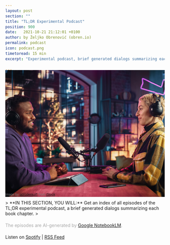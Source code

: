 ```yaml
---
layout: post
section: ""
title: "TL;DR Experimental Podcast"
position: 900
date:   2021-10-21 21:12:01 +0100
author: by Željko Obrenović (obren.io)
permalink: podcast
icon: podcast.png
timetoread: 15 min
excerpt: "Experimental podcast, brief generated dialogs summarizing each book chapter. The episodes are AI-generated by Google NotebookLM."

---
```

<img style="margin-top: -20px; width: 100%; height: 400px; object-fit: cover" src="assets/images/istock/iStock-1409652094.jpg">
<div style="font-size: 70%; margin-top: -16px; color: grey; margin-bottom: 12px">
Image by <a target="_blank" href="https://www.istockphoto.com/en/portfolio/gorodenkoff">gorodenkoff</a> from <a target="_blank" href="https://www.istockphoto.com/">iStock</a>
</div>
> **IN THIS SECTION, YOU WILL:** Get an index of all episodes of the TL;DR experimental podcast, a brief generated dialogs summarizing each book chapter.
>

<style>
 .quote {
     border-left: 8px solid #d9ead3;
     padding-left: 36px;
     margin-top: 30px;
     margin-bottom: 40px;
     font-size: 130%;
     font-style: normal;
     color:#888;
 }
    @media only screen and (max-width: 768px) {
        [class= "quote"] {
            display: none;
        }
    }
h2 {
  margin-top: 40px;
}
h3 {
  margin-top: 40px;
}
.title {
  font-size: 120%;
}
.subtitle {
  font-size: 100%;
  color: grey;
}
</style>
<script>
    const podcasts = [
        {   
            title: "Pre-Seasons: Digging Into the Why",
            episodes:[ 
                {
                    title: "Introduction",
                    subtitle: "A summary of the <a href='intro'>introduction</a> chapter.",
                    file: "intro.mp3",
                    spotify: "https://open.spotify.com/episode/5SSpNetZevRe4h0NCig9cJ?si=03cdce5ef5094958",
                    notebooklm: "https://notebooklm.google.com/notebook/9f3e8678-91a4-42e3-bcbc-d50b2190132b/audio"
                },
                {
                    title: "Context & Goals",
                    subtitle: "Summary of the <a href='context'>context</a> and <a href='goals'>goals</a> chapters.",
                    file: "context-and-goals.mp3",
                    spotify: "https://open.spotify.com/episode/6zqsjQMnHMU6W06V4o2w9q?si=9e71085abda64e8b",
                    notebooklm: "https://notebooklm.google.com/notebook/ecdd13d1-bc07-4381-8dc8-2ad4388989a4/audio" 
                }
            ]
        },
        {   
            title: "Season 1: The Framework",
            episodes:[ 
                {
                    title: "Grounded Architecture Framework Overview",
                    subtitle: "A summary of the <a href='grounded-architecture'>Grounded Architecture Framework</a> chapter.",
                    file: "framework.mp3",
                    notebooklm: "https://notebooklm.google.com/notebook/5465acf5-c410-47bb-bc53-4f7f6ea8153d/audio",
                    spotify: "https://open.spotify.com/episode/067kXwqPb3DMe4pNYMTDvv?si=5cdfae54d97c42aa"
                },
                {
                    title: "Lightweight Architectural Analytics",
                    subtitle: "Summary of the <a href='analytics'>Lightweight Architectural Analytics</a> chapter.",
                    notebooklm: "https://notebooklm.google.com/notebook/0631d3e5-c779-4145-ab20-167150d20415/audio",
                    file: "analytics.mp3",
                    spotify: "https://open.spotify.com/episode/00DKKmGoLhditLNCvbHTBW?si=31c33a1d8c4e4fef"
                },
                {
                    title: "Collaborative Networks",
                    subtitle: "Summary of the <a href='people'>Collaborative Networks</a> chapter.",
                    notebooklm: "https://notebooklm.google.com/notebook/bcbf5980-925d-4f16-97f8-55a9291324e6/audio",
                    file: "people.mp3",
                    spotify: "https://open.spotify.com/episode/0CrTzVSl9QNfFSi92QgHpn?si=200873a5ba174bf2"
                },
                {
                    title: "Operating Model: General Principles",
                    subtitle: "Summary of the <a href='operating-model'>Operating Model: General Principles</a> chapter.",
                    notebooklm: "https://notebooklm.google.com/notebook/4d8e9eed-e5be-4de9-ad8f-b3eb41a8d168/audio",
                    file: "operating-model.mp3",
                    spotify: "https://open.spotify.com/episode/5h48h1zmrMHCKIdvKvrWjK?si=96e10bef94c143c7"
                },
                {
                    title: "Cooperation-Based Operating Model: Six Simple Rules",
                    subtitle: "Summary of the <a href='six-simple-rules'>Six Simple Rules</a> chapter.",
                    notebooklm: "https://notebooklm.google.com/notebook/6600f5da-8ecf-41e3-8e0c-4b603193edfc/audio",
                    file: "six-simple-rules.mp3",
                    spotify: "https://open.spotify.com/episode/3w1SxajFCOgJ80oIdubQE7?si=8028da4b439d4fe9"
                },
                {
                    title: "Operating Model: Nudge, Taxation, Mandates",
                    subtitle: "Summary of the <a href='governance'>Nudge, Taxation, Mandates</a> chapter.",
                    notebooklm: "https://notebooklm.google.com/notebook/d0753e7c-53b6-44f2-8a42-88d19bea20e5/audio",
                    file: "governance.mp3",
                    spotify: "https://open.spotify.com/episode/2UTAYFVJoWRmvX5CvJsJST?si=83969e560b6c4886"
                },
                {
                    title: "Transforming Organizations with Grounded Architecture",
                    subtitle: "Summary of the <a href='transforming'>Transforming Organizations with Grounded Architecture</a> chapter.",
                    notebooklm: "https://notebooklm.google.com/notebook/ac5ec316-146e-4d3f-88ba-c3bb8c6a8cbc/audio",
                    file: "transforming.mp3",
                    spotify: "https://open.spotify.com/episode/2Z7tUlCP5BGGQzljXtW6Tf?si=6a9188d95e184d95"
                }
            ]
        },
        {   
            title: "Season 2: On Being Architect",
            episodes:[ 
                {
                    title: "On Being Architect",
                    subtitle: "A summary of the <a href='being-architect'>On Being Architect</a> introduction chapter.",
                    file: "being-architect.mp3",
                    notebooklm: "https://notebooklm.google.com/notebook/176191ad-c48c-429c-987a-129a4e75a001/audio",
                    spotify: "https://open.spotify.com/episode/0kS3XyLgOoQgjx4wsyfif1?si=hHV8N6DpS5G10ir7PE9YaQ"
                },
                {
                    title: "Building Skills",
                    subtitle: "A summary of the <a href='skills'>Building Skills</a> chapter.",
                    file: "skills.mp3",
                    notebooklm: "https://notebooklm.google.com/notebook/b68fd27d-70a7-4bd8-830b-33eeab97c6d6/audio",
                    spotify: "https://open.spotify.com/episode/4i9GcceqvrbPZ7XwVgpMAO?si=75AssaZXR7CFULaPtWVHWQ"
                },
                {
                    title: "Making Impact",
                    subtitle: "A summary of the <a href='impact'>Making Impact</a> chapter.",
                    file: "impact.mp3",
                    notebooklm: "https://notebooklm.google.com/notebook/a7053d30-ac48-413c-b0cb-d4f477d0dc71/audio",
                    spotify: "https://open.spotify.com/episode/3IcKdwPbkfPX0ZqSfREwb4?si=diPB2DuYR0Gb1uaOjB7hmQ"
                },
                {
                    title: "Leadership Traits",
                    subtitle: "A summary of the <a href='leadership'>Leadership Traits</a> chapter.",
                    file: "leadership.mp3",
                    notebooklm: "https://notebooklm.google.com/notebook/5d568d79-411f-48d4-81d0-0b6b5e2ded6d/audio",
                    spotify: "https://open.spotify.com/episode/2tlTR5giWoHFjG7pRUCD0p?si=HQPhu78zRX2idM9twzfHdw"
                },
                {
                    title: "Thinking Like an Architect: Architects as Superglue",
                    subtitle: "A summary of the <a href='superglue'>Thinking Like an Architect: Architects as Superglue</a> chapter.",
                    file: "superglue.mp3",
                    notebooklm: "https://notebooklm.google.com/notebook/3fc369b1-f059-4948-a014-cbde400bda3b/audio",
                    spotify: "https://open.spotify.com/episode/6SKAbxK0KYD9zgX2fofdJT?si=yKJw-V-xQj66FrTmFKm4mw"
                },
                {
                    title: "Thinking Like an Architect: Balancing Curiosity, Doubt, Vision, and Skepticism",
                    subtitle: "A summary of the <a href='balancing'>Thinking Like an Architect: Balancing Curiosity, Doubt, Vision, and Skepticism</a> chapter.",
                    file: "balancing.mp3",
                    notebooklm: "https://notebooklm.google.com/notebook/a49239a5-2d7f-470a-8501-d9ed66eaab20/audio",
                    spotify: "https://open.spotify.com/episode/1VY8J9LhSPjQvbHCkN2y7I?si=sEFc9RHLSt6ObyxW8CnbgA"
                },
                {
                    title: "Architects' Career Paths",
                    subtitle: "A summary of the <a href='career-paths'>Architects' Career Paths</a> chapter.",
                    file: "career-paths.mp3",
                    notebooklm: "https://notebooklm.google.com/notebook/d9bf380f-9695-4634-b3e0-f5ae3e3f3245/audio",
                    spotify: "https://open.spotify.com/episode/1zf0ZMvOZoawADSG9E1s0l?si=_G56cvMBRtSPUUQ8uLQ8OA"
                }
            ]
        },
        {   
            title: "Season 3: On Human Complexity",
            episodes:[ 
                {
                    title: "On Human Complexity",
                    subtitle: "A summary of the <a href='human-complexity'>On Human Complexity</a> introduction chapter.",
                    file: "human-complexity.mp3",
                    notebooklm: "https://notebooklm.google.com/notebook/edafeb4c-6e4e-4ebd-a331-91d9b3e57242/audio",
                    spotify: "https://open.spotify.com/episode/1QGRyF9eHOcOftpbaZm6Wv?si=Zb5dTbDiQLOKpIvvPnao1Q"
                },
                {
                    title: "The Culture Map: Architects' Culture Compass",
                    subtitle: "A summary of the <a href='culture-map'>The Culture Map: Architects' Culture Compass</a> chapter.",
                    file: "culture-map.mp3",
                    notebooklm: "https://notebooklm.google.com/notebook/8a6ea5b2-b09b-41d9-b573-14566f918c82/audio",
                    spotify: "https://open.spotify.com/episode/5DNNUjMolzJz5hvw2o6JH3?si=E63LplSPT8y5GTGVwHKoKw"
                },
                {
                    title: "The Culture Map (Confrontational Style)",
                    subtitle: "A second take on the <a href='culture-map'>The Culture Map: Architects' Culture Compass</a> chapter. This time hosts use a confrontational style to illustrate impact of cultural differences on communication and disagreements.",
                    file: "culture-map-confrontational.mp3",
                    notebooklm: "https://notebooklm.google.com/notebook/7b302b1e-d37e-406f-b0b4-7fe484155822/audio",
                    spotify: "https://open.spotify.com/episode/7AqRd8JM5s2xwzSOCJSuKb?si=cL61lm-mTnOmO4JoudPAXQ"
                },
                {
                    title: "The Human Side of Decision-Making",
                    subtitle: "A summary of the <a href='human-decisions'>The Human Side of Decision-Making</a> chapter.",
                    file: "human-decisions.mp3",
                    notebooklm: "https://notebooklm.google.com/notebook/cb57768f-64b8-48f1-a307-0d71da992e3d/audio",
                    spotify: "https://open.spotify.com/episode/0wPe0d2uCDGOwjLdFvfLpG?si=k9P84u3oRtC5tA0WjcvPtQ"
                },
                {
                    title: "Effortless Architecture",
                    subtitle: "A summary of the <a href='effortless'>Effortless Architecture</a> chapter.",
                    file: "effortless.mp3",
                    notebooklm: "https://notebooklm.google.com/notebook/0907e487-9e36-481e-b0a7-7a4ecb972d8e/audio",
                    spotify: "https://open.spotify.com/episode/1H824sdiV7Ju2ZncaCHzIR?si=CSFjbLLTTryC_-70BymmMw"
                }
            ]
        },
        {   
            title: "Season 4: On Strategy",
            episodes:[ 
                {
                    title: "On Strategy",
                    subtitle: "A summary of the <a href='strategy'>On Strategy</a> introduction chapter.",
                    file: "strategy.mp3",
                    notebooklm: "https://notebooklm.google.com/notebook/954b4e3b-11f5-495f-9eab-c4d9bc6956e9/audio",
                    spotify: "https://open.spotify.com/episode/5ibFMUv68hrYOOnKOSaCv5?si=T4a-D4_qTh2lIPkLBClTnw"
                },
                {
                    title: "Enterprise Architecture as Strategy",
                    subtitle: "A summary of the <a href='ea-as-strategy'>Enterprise Architecture as Strategy</a> chapter.",
                    file: "ea-as-strategy.mp3",
                    notebooklm: "https://notebooklm.google.com/notebook/40d659d4-ffe0-4176-9cf2-f03aa9f16849/audio",
                    spotify: "https://open.spotify.com/episode/2vnGmCiZUSR6WRH76hknGv?si=KCcx0PGVQTKtRqIkB-4bGQ"
                },
                {
                    title: "Hunting the Ghost of Business Architecture",
                    subtitle: "A summary of the <a href='business-architecture'>Hunting the Ghost of Business Architecture</a> chapter.",
                    file: "business-architecture.mp3",
                    notebooklm: "https://notebooklm.google.com/notebook/4fcbcf36-ac9f-4e52-9f01-6bc251769a6c/audio",
                    spotify: "https://open.spotify.com/episode/4xHNtXiFDjnV8Bosau4Hrm?si=4eyyCNA4SquG90xsOA3lGw"
                },
                {
                    title: "Outsourcing Strategies",
                    subtitle: "A summary of the <a href='outsourcing'>Outsourcing Strategies</a> chapter.",
                    file: "outsourcing.mp3",
                    notebooklm: "https://notebooklm.google.com/notebook/aadff0ee-f821-4328-bf3b-2691c230a3a8/audio",
                    spotify: "https://open.spotify.com/episode/32vfl26QpLOVM9bAFrPkQe?si=R8TDIEIBQh2ZjCA67fIqaQ"
                },
                {
                    title: "Achieving Market Leadership",
                    subtitle: "A summary of the <a href='market-leadership'>Achieving Market Leadership</a> chapter.",
                    file: "market-leadership.mp3",
                    notebooklm: "https://notebooklm.google.com/notebook/e7921f18-00c2-4da3-b537-3073c41cab88/audio",
                    spotify: "https://open.spotify.com/episode/0S25mDfE35gv3EUHX2oOes?si=HC62zuHQQRGKwR_nXcMbwA"
                },
                {
                    title: "Value-Based Strategy",
                    subtitle: "A summary of the <a href='value-based-strategy'>Value-Based Strategy</a> chapter.",
                    file: "value-based-strategy.mp3",
                    notebooklm: "https://notebooklm.google.com/notebook/0c8ccecb-b360-4f4d-8258-81430375f3e6/audio",
                    spotify: "https://open.spotify.com/episode/055GIpxLymBM9W9eiMNYJs?si=DJheL5zXRRC8kCa8Ddo3UA"
                },
                {
                    title: "Marketplace Strategies: What Digital Marketplaces Sell?",
                    subtitle: "A summary of the <a href='marketplaces'>Marketplace Strategies: What Digital Marketplaces Sell?</a> chapter.",
                    file: "marketplaces.mp3",
                    notebooklm: "https://notebooklm.google.com/notebook/53080ac8-d11a-4984-916c-ee9cdd3470fe/audio",
                    spotify: "https://open.spotify.com/episode/2D4qaQuf2FZALvVjEb7XCv?si=dsLkFX1dT86ehpemJWmySg"
                },
                {
                    title: "Connecting Marketing, Sales, and Customer Service Strategies",
                    subtitle: "A summary of the <a href='marketing-sales-strategy'>Connecting Marketing, Sales, and Customer Service Strategies</a> chapter.",
                    file: "marketing-sales-strategy.mp3",
                    notebooklm: "https://notebooklm.google.com/notebook/8a9e3ef3-29fb-4782-806d-8945e0008ce7/audio",
                    spotify: "https://open.spotify.com/episode/3rydyBBckD2BmhvQsgIfDJ?si=HzM9hnNYTgOM377-T9KwGw"
                },
                {
                    title: "Culture As a Strategy (aka Culture Eats Strategy for Breakfast)",
                    subtitle: "A summary of the <a href='culture-strategy'>Culture As a Strategy (aka Culture Eats Strategy for Breakfast)</a> chapter.",
                    file: "culture-strategy.mp3",
                    notebooklm: "https://notebooklm.google.com/notebook/b46eb06c-dccc-4706-9e9f-89a16a548895/audio",
                    spotify: "https://open.spotify.com/episode/0BiW7lb6EADUvLk6MMRqfG?si=OTA5NzJ9RGWo9cmCSdKn8g"
                }
            ]
        },
        {   
            title: "Season 5: Learning From Other Fields",
            episodes:[ 
                {
                    title: "Expanding the Architect's Toolkit: Learning From Other Fields",
                    subtitle: "A summary of the <a href='expanding-toolkit'>Expanding the Architect's Toolkit: Learning From Other Fields</a> introduction chapter.",
                    file: "expanding-toolkit.mp3",
                    notebooklm: "https://notebooklm.google.com/notebook/8032510c-ec44-4ee3-a979-d57954b2ec03/audio",
                    spotify: "https://open.spotify.com/episode/5JZ6E0FcillI4mCoK2aymu?si=YWPiwzZGSna6nX7Ppr--Qg"
                },
                {
                    title: "Economic Modeling With ROI and Financial Options: Learning From the Finance Field",
                    subtitle: "A summary of the <a href='economics'>Economic Modeling With ROI and Financial Options: Learning From the Finance Field</a> chapter.",
                    file: "economics.mp3",
                    notebooklm: "https://notebooklm.google.com/notebook/4bc66888-89cf-4f1f-88c9-c5c26657c87b/audio",
                    spotify: "https://open.spotify.com/episode/1bUhfia9TkwvVKEBJLdzhp?si=F5aXU59GTImA89dJHeQKqg"
                },
                {
                    title: "Architecture in Product-Led Organizations: Learning From Customer-Centric Fields",
                    subtitle: "A summary of the <a href='product'>Architecture in Product-Led Organizations: Learning From Customer-Centric Fields</a> chapter.",
                    file: "product.mp3",
                    notebooklm: "https://notebooklm.google.com/notebook/4d8f7d37-601e-44c3-b8f6-ba2c13091934/audio",
                    spotify: "https://open.spotify.com/episode/0nMqmouTm1MsDlIgI5Wrxi?si=qJVDkEM8SoGftU_aJkUEaA"
                },
                {
                    title: "Decision Intelligence in IT Architecture: Learning From Data, Social, and Managerial Fields",
                    subtitle: "A summary of the <a href='decision-intelligence'>Decision Intelligence in IT Architecture: Learning From Data, Social, and Managerial Fields</a> chapter.",
                    file: "decision-intelligence.mp3",
                    notebooklm: "https://notebooklm.google.com/notebook/22f18a5a-88ea-493e-adae-38e928f6a97c/audio",
                    spotify: "https://open.spotify.com/episode/5yz8glpHVNYA4qJXH8tFh1?si=968-czNVQiC_lvPIGGaR6w"
                },
                {
                    title: "How Big Transformations Get Done: Learning From Mega-Projects",
                    subtitle: "A summary of the <a href='big-transformations'>How Big Transformations Get Done: Learning From Mega-Projects</a> chapter.",
                    file: "big-transformations.mp3",
                    notebooklm: "https://notebooklm.google.com/notebook/cb2f84f7-0694-4b0e-9f5c-9dd21b67308a/audio",
                    spotify: "https://open.spotify.com/episode/4d80CL2AZQGSRCEZKmMcWH?si=84db4691f27445d2"
                }
            ]
        },
        {   
            title: "Post-Season 5: Summary of the Book",
            episodes:[ 
                {
                    title: "Summary",
                    subtitle: "A summary of the <a href='summary'>Summary</a> chapter.",
                    file: "summary.mp3",
                    notebooklm: "https://notebooklm.google.com/notebook/aa3089bc-2777-4d3c-b18a-be7847c7a91e/audio",
                    spotify: "https://open.spotify.com/episode/0x0D6xL5JrDFnrOZbHaaKw?si=a8969b9f2f854ba6"
                }
            ]
        },
        {   
            title: "Season 6: Appendixes",
            episodes:[ 
                {
                    title: "To Probe Further: Online Appendix Overview",
                    subtitle: "A summary of the <a href='appendix'>To Probe Further: Online Appendix Overview</a> introduction chapter.",
                    file: "appendix.mp3",
                    notebooklm: "https://notebooklm.google.com/notebook/c40e3da4-b0ba-4f0b-a05a-5cc135167309/audio",
                    spotify: "https://open.spotify.com/episode/401cuHiQ5c7wa1N24a7m6G?si=b4c7426accad40f2"
                },
                {
                    title: "Favorite Quotes",
                    subtitle: "A summary of the <a href='quotes'>Favorite Quotes</a> appendix.",
                    file: "quotes.mp3",
                    notebooklm: "https://notebooklm.google.com/notebook/4b001470-ecf2-4d0e-b137-c3552a39d543/audio",
                    spotify: "https://open.spotify.com/episode/77RnOgJ3BVeHznzFLPwLw0?si=9cf32a54569a44db"
                },
                {
                    title: "Bookshelf",
                    subtitle: "A summary of the <a href='bookshelf'>Bookshelf</a> appendix.",
                    file: "bookshelf.mp3",
                    notebooklm: "https://notebooklm.google.com/notebook/d964d485-a31b-464c-af45-6757c8f7cb21/audio",
                    spotify: "https://open.spotify.com/episode/607hsZFa0M6GF9zkk4cGP9?si=5817598b69ab431c"
                },
                {
                    title: "Career Resources",
                    subtitle: "A summary of the <a href='career-resources'>Career Resources</a> appendix.",
                    file: "career-resources.mp3",
                    notebooklm: "https://notebooklm.google.com/notebook/78ffb19a-3188-4938-ad08-8ededf433db6/audio",
                    spotify: "https://open.spotify.com/episode/1rXU18LjsfUI62n0e365dy?si=9af1d564c5c445ae"
                },
                {
                    title: "Architect Archetypes",
                    subtitle: "A summary of the <a href='archetypes'>Architect Archetypes</a> appendix.",
                    file: "archetypes.mp3",
                    notebooklm: "https://notebooklm.google.com/notebook/dfa0a3b1-567f-4b41-82c6-989298c279d9/audio",
                    spotify: "https://open.spotify.com/episode/1GigfcjM5twnYEYp20GAz0?si=45b4f18ae7864260"
                },
                {
                    title: "Effective Communication",
                    subtitle: "A summary of the <a href='communication'>Effective Communication</a> appendix.",
                    file: "communication.mp3",
                    notebooklm: "https://notebooklm.google.com/notebook/b4e7492f-3dd4-4860-92de-a8fefad955bd/audio",
                    spotify: "https://open.spotify.com/episode/0mpZVIDYld1lPPL9vZjN9Y?si=112619d0cc274b48"
                },
                {
                    title: "Working With Toxic Colleagues",
                    subtitle: "A summary of the <a href='toxic-colleagues'>Working With Toxic Colleagues</a> appendix.",
                    file: "toxic-colleagues.mp3",
                    notebooklm: "https://notebooklm.google.com/notebook/7aa68e15-536a-4bd2-9bd2-1489e4deee05/audio",
                    spotify: "https://open.spotify.com/episode/2MoZuIChz4OxGvs1ykdTh5?si=ca85bc21caeb456c"
                },
                {
                    title: "Dealing With Scapegoating at Work",
                    subtitle: "A summary of the <a href='scapegoating'>Dealing With Scapegoating at Work</a> appendix.",
                    file: "scapegoating.mp3",
                    notebooklm: "https://notebooklm.google.com/notebook/933fc023-3a41-4cd9-9983-cb99e6806f7c/audio",
                    spotify: "https://open.spotify.com/episode/7lsDGhQV81PwpcHCEKadRA?si=0eef02a3c3934517"
                },
                {
                    title: "ISO 25010 Standard",
                    subtitle: "A summary of the <a href='iso25010'>ISO 25010 Standard</a> appendix.",
                    file: "iso25010.mp3",
                    notebooklm: "https://notebooklm.google.com/notebook/d2e7c236-fb02-4200-b15e-d7b455aa6813/audio",
                    spotify: "https://open.spotify.com/episode/1YxB9Mfw9uMHhoVvlWJIqA?si=6774817a2f974168"
                },
                {
                    title: "Cloud Design Patterns",
                    subtitle: "A summary of the <a href='cloud-design-patterns'>Cloud Design Patterns</a> appendix.",
                    file: "cloud-design-patterns.mp3",
                    notebooklm: "https://notebooklm.google.com/notebook/2fcee684-6a87-4ac6-af3c-35b6c9f3b746/audio",
                    spotify: "https://open.spotify.com/episode/7oEv067ot97RKn6octRks8?si=53b5d55cdd7248ba"
                },
                {
                    title: "High Performing Technology Organizations",
                    subtitle: "A summary of the <a href='high-performing-organizations'>High Performing Technology Organizations</a> appendix.",
                    file: "high-performing-organizations.mp3",
                    notebooklm: "https://notebooklm.google.com/notebook/cd54def8-6f4d-484c-8c9c-f51fb6b7a888/audio",
                    spotify: "https://open.spotify.com/episode/33IujE7DIOFxUBgm2s1i0i?si=8acb338a5945499b"
                },
                {
                    title: "Tools",
                    subtitle: "A summary of the <a href='tools'>Tools</a> appendix.",
                    file: "tools.mp3",
                    notebooklm: "https://notebooklm.google.com/notebook/c5229211-47b4-4495-ba04-35e456176a71/audio",
                    spotify: "https://open.spotify.com/episode/7aMdcwV5z9Yu6bC78TGQ3v?si=e84208717f8a435c"
                },
                {
                    title: "Software Tools: Generative AI Prompts",
                    subtitle: "A summary of the <a href='gen-ai-prompts'>Software Tools: Generative AI Prompts</a> appendix.",
                    file: "gen-ai-prompts.mp3",
                    notebooklm: "https://notebooklm.google.com/notebook/e6124aaf-a7a4-46b7-b5f3-f3a32d32f038/audio",
                    spotify: "https://open.spotify.com/episode/22MPFDRMsAwkvQWPkk26yq?si=24f3b0c2552f4808"
                },
                {
                    title: "Software Tools: Examples and Screenshots",
                    subtitle: "A summary of the <a href='screenshots'>Software Tools: Examples and Screenshots</a> appendix.",
                    file: "screenshots.mp3",
                    notebooklm: "https://notebooklm.google.com/notebook/992dd1f1-3853-489b-9723-73816ce37d31/audio",
                    spotify: "https://open.spotify.com/episode/3tND5tAxmykSEfy1qBvcWI?si=a542fae45de54786"
                },
                {
                    title: "Building Lightweight Architectural Analytics",
                    subtitle: "A summary of the <a href='data-website'>Building Lightweight Architectural Analytics</a> appendix.",
                    file: "data-website.mp3",
                    notebooklm: "https://notebooklm.google.com/notebook/2e363673-013d-4e37-99b2-eb6c13229907/audio",
                    spotify: "https://open.spotify.com/episode/6XNKQ45ofTHJtA3VEzY5n0?si=4d5786a282b64923"
                },
                {
                    title: "Cheat Sheet",
                    subtitle: "A summary of the <a href='cheat-sheet'>Cheat Sheet</a> appendix.",
                    file: "cheat-sheet.mp3",
                    notebooklm: "https://notebooklm.google.com/notebook/abc97529-acd7-49a7-8323-0f4053425f39/audio",
                    spotify: "https://open.spotify.com/episode/2EYcBZbk0ZeTEHKewrMqdZ?si=e0809dcf6a1549b8"
                }
            ]
        },
        {   
            title: "Season 7: New Chapters",
            episodes:[ 
                {
                    title: "Leveraging Generative AI: First Steps",
                    subtitle: "A summary of the <a href='gen-ai'>Leveraging Generative AI: First Steps</a> introduction chapter.",
                    file: "gen-ai.mp3",
                    notebooklm: "https://notebooklm.google.com/notebook/8455aecd-bfa6-4c36-b429-51d74de165f5/audio",
                    spotify: "https://open.spotify.com/episode/33yE0ngCoL8JVM4uACFPJ5?si=daa89a886b50485f"
                },
                {
                    title: "Leveraging The Full Potential of Generative AI for IT Architecture",
                    subtitle: "A summary of the <a href='gen-ai-potential'>Leveraging The Full Potential of Generative AI for IT Architecture</a> introduction chapter.",
                    file: "gen-ai-potential.mp3",
                    notebooklm: "https://notebooklm.google.com/notebook/e9b996bf-05ce-472c-9542-3f1a206d93c7/audio",
                    spotify: "https://open.spotify.com/episode/6oOCYLSsbNxwSqzrXA9QPY?si=50eaff6ec4194d27"
                }
            ]
        }
    ];
</script>
<div style="margin-bottom: 20px; margin-top: 20px; color: darkgrey">
The episodes are AI-generated by <a href="https://notebooklm.google.com/" target="_blank">Google NotebookLM</a>.
</div>

<div>
Listen on <a target="_blank" href="https://open.spotify.com/show/7lZFRV61H4oQ4uhHKZS4jI?si=QUCndprIQ7e6W-LuYHWqng">Spotify</a> | <a target="_blank" href="https://anchor.fm/s/10432fed8/podcast/production/rss">RSS Feed</a>
</div>

<div id="content"></div>

<script>
    let html = '';
    podcasts.forEach(podcast => {
        html += '<h3>' + podcast.title + '</h3>';
        html += '<table>';
        podcast.episodes.forEach(episode => {
            html += '<tr>';
            html += '<td style="width: 100px"><img style="width: 100px" src="assets/icons/podcast.png"></td>';
            html += '<td style="padding-bottom: 0">';
            html += '<div class="title"><span style="background-color: ">TL;DR: <b>' + episode.title + '</b></span></div>';
            html += '<div class="subtitle">' + episode.subtitle + '</div>';
            html += '<figure style="margin-top: 20px; margin-left: -4px">';
            html += '<audio controls src="/assets/podcast/production/' + episode.file + '"></audio>';
            html += '<a href="/assets/podcast/production/' + episode.file + '"><img src="assets/icons/download.png" title="download" style="vertical-align: top; width: 24px; padding-top: 14px; padding-left: 22px"></a>';
            html += '<a href="' + episode.notebooklm + '"><img src="assets/icons/notebooklm.png" title="NotebookLM" style="vertical-align: top; width: 34px; padding-top: 10px; padding-left: 12px"></a>';
            if (episode.spotify) {
                html += '<a href="' + episode.spotify + '" style="margin: 0; margin-left: 16px; ">';
                html += '<img style="padding: 0; margin: 0; padding-top: 10px; width: 33px; vertical-align: top" title="Listen on Spotify" src="assets/icons/spotify.png">';
                html += '</a>';
            }
            html += '</figure>';
            html += '</td>';
            html += '</tr>';
        });
        html += '</table>';
    });
    document.getElementById('content').innerHTML = html;
</script>
